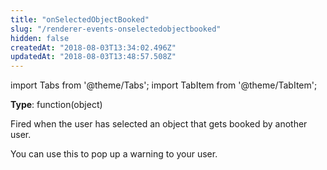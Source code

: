 ```yaml
---
title: "onSelectedObjectBooked"
slug: "/renderer-events-onselectedobjectbooked"
hidden: false
createdAt: "2018-08-03T13:34:02.496Z"
updatedAt: "2018-08-03T13:48:57.508Z"
---
```


import Tabs from '@theme/Tabs';
import TabItem from '@theme/TabItem';

**Type**: function(object)  

Fired when the user has selected an object that gets booked by another user.

You can use this to pop up a warning to your user.
